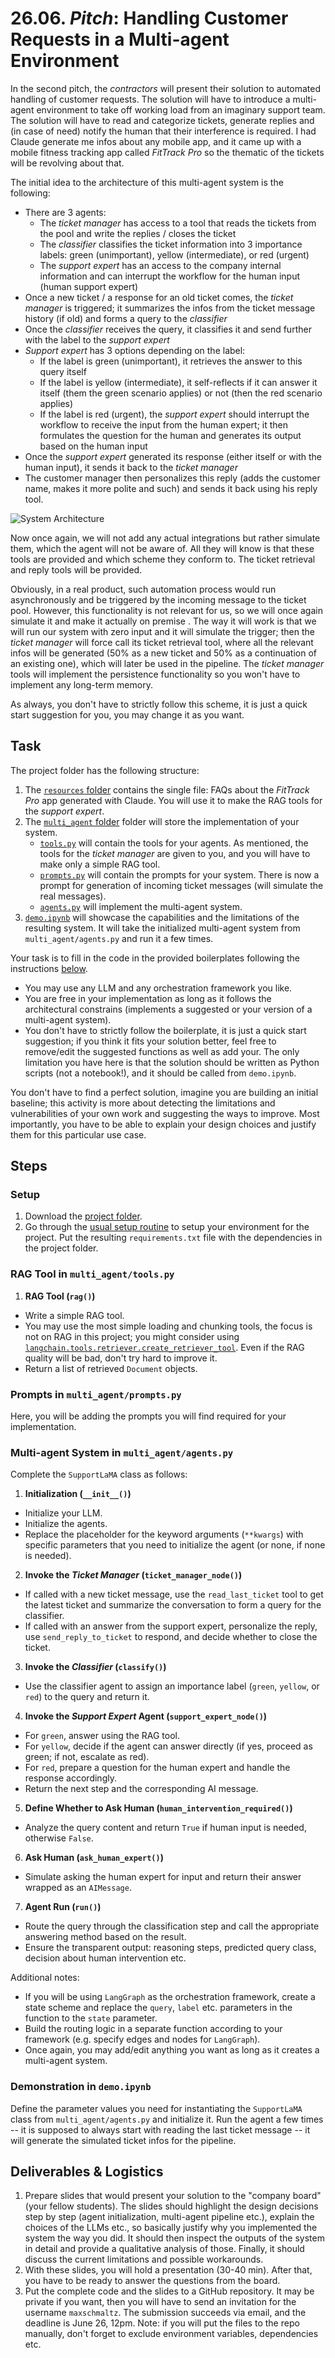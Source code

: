 # 26.06. _Pitch_: Handling Customer Requests in a Multi-agent Environment

In the second pitch, the _contractors_ will present their solution to automated handling of customer requests. The solution will have to introduce a multi-agent environment to take off working load from an imaginary support team. The solution will have to read and categorize tickets, generate replies and (in case of need) notify the human that their interference is required. I had Claude generate me infos about any mobile app, and it came up with a mobile fitness tracking app called _FitTrack Pro_ so the thematic of the tickets will be revolving about that.

The initial idea to the architecture of this multi-agent system is the following:
* There are 3 agents:
    * The _ticket manager_ has access to a tool that reads the tickets from the pool and write the replies / closes the ticket
    * The _classifier_ classifies the ticket information into 3 importance labels: green (unimportant), yellow (intermediate), or red (urgent)
    * The _support expert_ has an access to the company internal information and can interrupt the workflow for the human input (human support expert)
* Once a new ticket / a response for an old ticket comes, the _ticket manager_ is triggered; it summarizes the infos from the ticket message history (if old) and forms a query to the _classifier_
* Once the _classifier_ receives the query, it classifies it and send further with the label to the _support expert_
* _Support expert_ has 3 options depending on the label:
    * If the label is green (unimportant), it retrieves the answer to this query itself
    * If the label is yellow (intermediate), it self-reflects if it can answer it itself (them the green scenario applies) or not (then the red scenario applies)
    * If the label is red (urgent), the _support expert_ should interrupt the workflow to receive the input from the human expert; it then formulates the question for the human and generates its output based on the human input
* Once the _support expert_ generated its response (either itself or with the human input), it sends it back to the _ticket manager_
* The customer manager then personalizes this reply (adds the customer name, makes it more polite and such) and sends it back using his reply tool.

![System Architecture](./architecture.jpg)

Now once again, we will not add any actual integrations but rather simulate them, which the agent will not be aware of. All they will know is that these tools are provided and which scheme they conform to. The ticket retrieval and reply tools will be provided.

Obviously, in a real product, such automation process would run asynchronously and be triggered by the incoming message to the ticket pool. However, this functionality is not relevant for us, so we will once again simulate it and make it actually on premise . The way it will work is that we will run our system with zero input and it will simulate the trigger; then the _ticket manager_ will force call its ticket retrieval tool, where all the relevant infos will be generated (50% as a new ticket and 50% as a continuation of an existing one), which will later be used in the pipeline. The _ticket manager_ tools will implement the persistence functionality so you won't have to implement any long-term memory.

As always, you don't have to strictly follow this scheme, it is just a quick start suggestion for you, you may change it as you want.


## Task

The project folder has the following structure:
1. The [`resources` folder](https://github.com/maxschmaltz/Course-LLM-based-Assistants/tree/main/llm-based-assistants/pitches/2606/resources) contains the single file: FAQs about the _FitTrack Pro_ app generated with Claude. You will use it to make the RAG tools for the _support expert_.
2. The [`multi_agent` folder](https://github.com/maxschmaltz/Course-LLM-based-Assistants/tree/main/llm-based-assistants/pitches/2606/multi_agent) folder will store the implementation of your system.
    * [`tools.py`](https://github.com/maxschmaltz/Course-LLM-based-Assistants/tree/main/llm-based-assistants/pitches/2606/multi_agent/tools.py) will contain the tools for your agents. As mentioned, the tools for the _ticket manager_ are given to you, and you will have to make only a simple RAG tool.
    * [`prompts.py`](https://github.com/maxschmaltz/Course-LLM-based-Assistants/tree/main/llm-based-assistants/pitches/2606/multi_agent/prompts.py) will contain the prompts for your system. There is now a prompt for generation of incoming ticket messages (will simulate the real messages).
    * [`agents.py`](https://github.com/maxschmaltz/Course-LLM-based-Assistants/tree/main/llm-based-assistants/pitches/2606/multi_agent/agents.py) will implement the multi-agent system.
3. [`demo.ipynb`](https://github.com/maxschmaltz/Course-LLM-based-Assistants/tree/main/llm-based-assistants/pitches/2606/demo.ipynb) will showcase the capabilities and the limitations of the resulting system. It will take the initialized multi-agent system from `multi_agent/agents.py` and run it a few times.

Your task is to fill in the code in the provided boilerplates following the instructions [below](#steps).
* You may use any LLM and any orchestration framework you like.
* You are free in your implementation as long as it follows the architectural constrains (implements a suggested or your version of a multi-agent system). 
* You don't have to strictly follow the boilerplate, it is just a quick start suggestion; if you think it fits your solution better, feel free to remove/edit the suggested functions as well as add your. The only limitation you have here is that the solution should be written as Python scripts (not a notebook!), and it should be called from `demo.ipynb`.

You don't have to find a perfect solution, imagine you are building an initial baseline; this activity is more about detecting the limitations and vulnerabilities of your own work and suggesting the ways to improve. Most importantly, you have to be able to explain your design choices and justify them for this particular use case. 


## Steps

### Setup

1. Download the [project folder](https://github.com/maxschmaltz/Course-LLM-based-Assistants/tree/main/llm-based-assistants/pitches/2606).
2. Go through the [usual setup routine](https://maxschmaltz.github.io/Course-LLM-based-Assistants/infos/llm_inference_guide/README.html) to setup your environment for the project. Put the resulting `requirements.txt` file with the dependencies in the project folder.

### RAG Tool in `multi_agent/tools.py`

1. **RAG Tool (`rag()`)**
* Write a simple RAG tool.
* You may use the most simple loading and chunking tools, the focus is not on RAG in this project; you might consider using [`langchain.tools.retriever.create_retriever_tool`](https://python.langchain.com/api_reference/core/tools/langchain_core.tools.retriever.create_retriever_tool.html). Even if the RAG quality will be bad, don't try hard to improve it.
* Return a list of retrieved `Document` objects.

### Prompts in `multi_agent/prompts.py`

Here, you will be adding the prompts you will find required for your implementation.

### Multi-agent System in `multi_agent/agents.py`

Complete the `SupportLaMA` class as follows:

1. **Initialization (`__init__()`)**
* Initialize your LLM.
* Initialize the agents.
* Replace the placeholder for the keyword arguments (`**kwargs`) with specific parameters that you need to initialize the agent (or none, if none is needed).

2. **Invoke the _Ticket Manager_ (`ticket_manager_node()`)**  
* If called with a new ticket message, use the `read_last_ticket` tool to get the latest ticket and summarize the conversation to form a query for the classifier.  
* If called with an answer from the support expert, personalize the reply, use `send_reply_to_ticket` to respond, and decide whether to close the ticket.

3. **Invoke the _Classifier_ (`classify()`)**  
* Use the classifier agent to assign an importance label (`green`, `yellow`, or `red`) to the query and return it.

4. **Invoke the _Support Expert_ Agent (`support_expert_node()`)**  
* For `green`, answer using the RAG tool.  
* For `yellow`, decide if the agent can answer directly (if yes, proceed as green; if not, escalate as red).  
* For `red`, prepare a question for the human expert and handle the response accordingly.  
* Return the next step and the corresponding AI message.

5. **Define Whether to Ask Human (`human_intervention_required()`)**  
* Analyze the query content and return `True` if human input is needed, otherwise `False`.

6. **Ask Human (`ask_human_expert()`)**  
* Simulate asking the human expert for input and return their answer wrapped as an `AIMessage`.

7. **Agent Run (`run()`)**
* Route the query through the classification step and call the appropriate answering method based on the result.
* Ensure the transparent output: reasoning steps, predicted query class, decision about human intervention etc.

Additional notes:
* If you will be using `LangGraph` as the orchestration framework, create a state scheme and replace the `query`, `label` etc. parameters in the function to the `state` parameter.
* Build the routing logic in a separate function according to your framework (e.g. specify edges and nodes for `LangGraph`).
* Once again, you may add/edit anything you want as long as it creates a multi-agent system.

### Demonstration in `demo.ipynb`

Define the parameter values you need for instantiating the `SupportLaMA` class from `multi_agent/agents.py` and initialize it. Run the agent a few times -- it is supposed to always start with reading the last ticket message -- it will generate the simulated ticket infos for the pipeline.


## Deliverables & Logistics

1. Prepare slides that would present your solution to the "company board" (your fellow students). The slides should highlight the design decisions step by step (agent initialization, multi-agent pipeline etc.), explain the choices of the LLMs etc., so basically justify why you implemented the system the way you did. It should then inspect the outputs of the system in detail and provide a qualitative analysis of those. Finally, it should discuss the current limitations and possible workarounds.
2. With these slides, you will hold a presentation (30-40 min). After that, you have to be ready to answer the questions from the board.
3. Put the complete code and the slides to a GitHub repository. It may be private if you want, then you will have to send an invitation for the username `maxschmaltz`. The submission succeeds via email, and the deadline is June 26, 12pm. Note: if you will put the files to the repo manually, don't forget to exclude environment variables, dependencies etc.